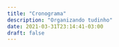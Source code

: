 ```yaml
---
title: "Cronograma"
description: "Organizando tudinho"
date: 2021-03-31T23:14:41-03:00
draft: false
---
```

